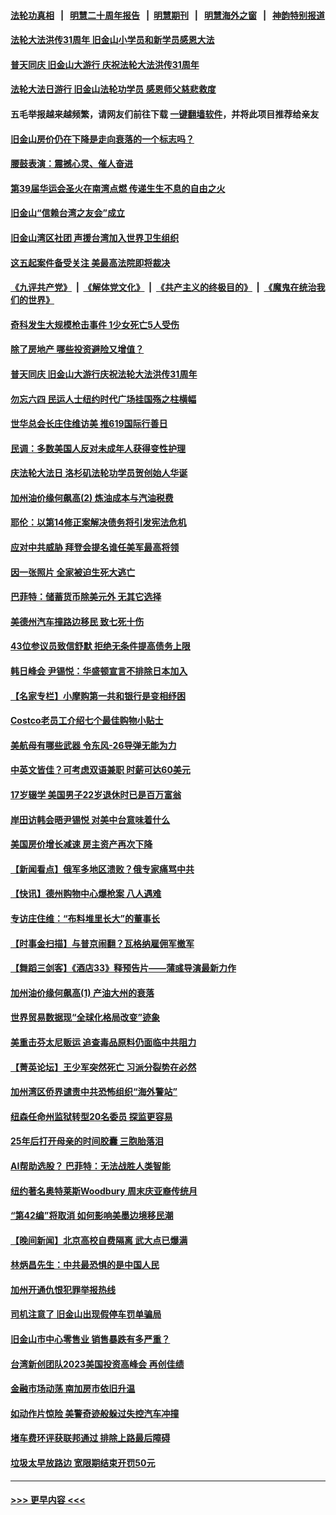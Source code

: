#### [法轮功真相](https://github.com/gfw-breaker/truth/blob/master/README.md?t=0) &nbsp;&nbsp;|&nbsp;&nbsp; [明慧二十周年报告](https://github.com/gfw-breaker/mh-reports/blob/master/README.md?t=0) &nbsp;&nbsp;|&nbsp;&nbsp;[明慧期刊](https://github.com/gfw-breaker/mh-qikan) &nbsp;&nbsp;|&nbsp;&nbsp; [明慧海外之窗](https://github.com/gfw-breaker/mh-news/blob/master/README.md?t=0) &nbsp;&nbsp;|&nbsp;&nbsp; [神韵特别报道](https://github.com/gfw-breaker/mh-news/blob/master/shenyun.md?t=0)
#### [法轮大法洪传31周年 旧金山小学员和新学员感恩大法](../pages/nsc412/n13991186.md?t=05081843) 
#### [普天同庆 旧金山大游行 庆祝法轮大法洪传31周年](../pages/nsc412/n13991155.md?t=05081843) 
#### [法轮大法日游行 旧金山法轮功学员 感恩师父慈悲救度](../pages/nsc412/n13991116.md?t=05081843) 
#### 五毛举报越来越频繁，请网友们前往下载 [一键翻墙软件](https://github.com/gfw-breaker/ssr-accounts)，并将此项目推荐给亲友
#### [旧金山房价仍在下降是走向衰落的一个标志吗？](../pages/nsc412/n13991108.md?t=05081843) 
#### [腰鼓表演：震撼心灵、催人奋进](../pages/nsc412/n13991007.md?t=05081843) 
#### [第39届华运会圣火在南湾点燃 传递生生不息的自由之火](../pages/nsc412/n13991097.md?t=05081843) 
#### [旧金山“信赖台湾之友会”成立](../pages/nsc412/n13991085.md?t=05081843) 
#### [旧金山湾区社团 声援台湾加入世界卫生组织](../pages/nsc412/n13991000.md?t=05081843) 
#### [这五起案件备受关注 美最高法院即将裁决](../pages/nsc412/n13990636.md?t=05081843) 
#### [《九评共产党》](https://github.com/begood0513/9ping.md/blob/master/README.md) &nbsp;|&nbsp; [《解体党文化》](../../../../jtdwh.md/blob/master/README.md)  &nbsp;|&nbsp; [《共产主义的终极目的》](../../../../gczydzjmd.md/blob/master/README.md) &nbsp;|&nbsp; [《魔鬼在统治我们的世界》](../../../../mgztzwmdsj.md/blob/master/README.md) 
#### [奇科发生大规模枪击事件  1少女死亡5人受伤](../pages/nsc412/n13990978.md?t=05081843) 
#### [除了房地产 哪些投资避险又增值？](../pages/nsc412/n13990965.md?t=05081843) 
#### [普天同庆 旧金山大游行庆祝法轮大法洪传31周年](../pages/nsc412/n13990969.md?t=05081843) 
#### [勿忘六四 民运人士纽约时代广场挂国殇之柱横幅](../pages/nsc412/n13990593.md?t=05081843) 
#### [世华总会长庄住维访美 推619国际行善日](../pages/nsc412/n13990888.md?t=05081843) 
#### [民调：多数美国人反对未成年人获得变性护理](../pages/nsc412/n13990728.md?t=05081843) 
#### [庆法轮大法日 洛杉矶法轮功学员贺创始人华诞](../pages/nsc412/n13990726.md?t=05081843) 
#### [加州油价缘何飙高(2) 炼油成本与汽油税费](../pages/nsc412/n13989327.md?t=05081843) 
#### [耶伦：以第14修正案解决债务将引发宪法危机](../pages/nsc412/n13990650.md?t=05081843) 
#### [应对中共威胁 拜登会提名谁任美军最高将领](../pages/nsc412/n13990527.md?t=05081843) 
#### [因一张照片 全家被迫生死大逃亡](../pages/nsc412/n13990123.md?t=05081843) 
#### [巴菲特：储蓄货币除美元外 无其它选择](../pages/nsc412/n13990524.md?t=05081843) 
#### [美德州汽车撞路边移民 致七死十伤](../pages/nsc412/n13990563.md?t=05081843) 
#### [43位参议员致信舒默 拒绝无条件提高债务上限](../pages/nsc412/n13990523.md?t=05081843) 
#### [韩日峰会 尹锡悦：华盛顿宣言不排除日本加入](../pages/nsc412/n13990504.md?t=05081843) 
#### [【名家专栏】小摩购第一共和银行是变相纾困](../pages/nsc412/n13990390.md?t=05081843) 
#### [Costco老员工介绍七个最佳购物小贴士](../pages/nsc412/n13988465.md?t=05081843) 
#### [美航母有哪些武器 令东风-26导弹无能为力](../pages/nsc412/n13984834.md?t=05081843) 
#### [中英文皆佳？可考虑双语兼职 时薪可达60美元](../pages/nsc412/n13989897.md?t=05081843) 
#### [17岁辍学 美国男子22岁退休时已是百万富翁](../pages/nsc412/n13989958.md?t=05081843) 
#### [岸田访韩会晤尹锡悦 对美中台意味着什么](../pages/nsc412/n13989914.md?t=05081843) 
#### [美国房价增长减速 房主资产再次下降](../pages/nsc412/n13989837.md?t=05081843) 
#### [【新闻看点】俄军多地区溃败？俄专家痛骂中共](../pages/nsc412/n13989839.md?t=05081843) 
#### [【快讯】德州购物中心爆枪案 八人遇难](../pages/nsc412/n13989831.md?t=05081843) 
#### [专访庄住维：“布料堆里长大”的董事长](../pages/nsc412/n13989366.md?t=05081843) 
#### [【时事金扫描】与普京闹翻？瓦格纳雇佣军撤军](../pages/nsc412/n13989796.md?t=05081843) 
#### [【舞蹈三剑客】《酒店33》释预告片——蒲彧导演最新力作](../pages/nsc412/n13989904.md?t=05081843) 
#### [加州油价缘何飙高(1) 产油大州的衰落](../pages/nsc412/n13988359.md?t=05081843) 
#### [世界贸易数据现“全球化格局改变”迹象](../pages/nsc412/n13989803.md?t=05081843) 
#### [美重击芬太尼贩运 追查毒品原料仍面临中共阻力](../pages/nsc412/n13989834.md?t=05081843) 
#### [【菁英论坛】王少军突然死亡 习派分裂势在必然](../pages/nsc412/n13989835.md?t=05081843) 
#### [加州湾区侨界谴责中共恐怖组织“海外警站”](../pages/nsc412/n13989362.md?t=05081843) 
#### [纽森任命州监狱转型20名委员 探监更容易](../pages/nsc412/n13989804.md?t=05081843) 
#### [25年后打开母亲的时间胶囊 三胞胎落泪](../pages/nsc412/n13989472.md?t=05081843) 
#### [AI帮助选股？ 巴菲特：无法战胜人类智能](../pages/nsc412/n13989764.md?t=05081843) 
#### [纽约著名奥特莱斯Woodbury 周末庆亚裔传统月](../pages/nsc412/n13989303.md?t=05081843) 
#### [“第42编”将取消 如何影响美墨边境移民潮](../pages/nsc412/n13989615.md?t=05081843) 
#### [【晚间新闻】北京高校自费隔离 武大点已爆满](../pages/nsc412/n13989521.md?t=05081843) 
#### [林炳昌先生：中共最恐惧的是中国人民](../pages/nsc412/n13989497.md?t=05081843) 
#### [加州开通仇恨犯罪举报热线](../pages/nsc412/n13989477.md?t=05081843) 
#### [司机注意了 旧金山出现假停车罚单骗局](../pages/nsc412/n13989473.md?t=05081843) 
#### [旧金山市中心零售业 销售暴跌有多严重？](../pages/nsc412/n13989443.md?t=05081843) 
#### [台湾新创团队2023美国投资高峰会 再创佳绩](../pages/nsc412/n13989434.md?t=05081843) 
#### [金融市场动荡 南加房市依旧升温](../pages/nsc412/n13989380.md?t=05081843) 
#### [如动作片惊险 美警奇迹般躲过失控汽车冲撞](../pages/nsc412/n13989279.md?t=05081843) 
#### [堵车费环评获联邦通过 排除上路最后障碍](../pages/nsc412/n13989275.md?t=05081843) 
#### [垃圾太早放路边 宽限期结束开罚50元](../pages/nsc412/n13989316.md?t=05081843) 

----
#### [ >>> 更早内容 <<< ](../indexes/nsc412-earlier.md)
